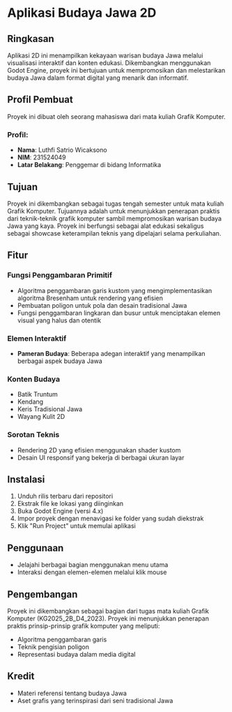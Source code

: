 # Aplikasi Budaya Jawa 2D

## Ringkasan
Aplikasi 2D ini menampilkan kekayaan warisan budaya Jawa melalui visualisasi interaktif dan konten edukasi. Dikembangkan menggunakan Godot Engine, proyek ini bertujuan untuk mempromosikan dan melestarikan budaya Jawa dalam format digital yang menarik dan informatif.

## Profil Pembuat
Proyek ini dibuat oleh seorang mahasiswa dari mata kuliah Grafik Komputer.

### Profil:
- **Nama**: Luthfi Satrio Wicaksono
- **NIM**: 231524049
- **Latar Belakang**: Penggemar di bidang Informatika

## Tujuan
Proyek ini dikembangkan sebagai tugas tengah semester untuk mata kuliah Grafik Komputer. Tujuannya adalah untuk menunjukkan penerapan praktis dari teknik-teknik grafik komputer sambil mempromosikan warisan budaya Jawa yang kaya. Proyek ini berfungsi sebagai alat edukasi sekaligus sebagai showcase keterampilan teknis yang dipelajari selama perkuliahan.

## Fitur

### Fungsi Penggambaran Primitif
- Algoritma penggambaran garis kustom yang mengimplementasikan algoritma Bresenham untuk rendering yang efisien
- Pembuatan poligon untuk pola dan desain tradisional Jawa
- Fungsi penggambaran lingkaran dan busur untuk menciptakan elemen visual yang halus dan otentik

### Elemen Interaktif
- **Pameran Budaya**: Beberapa adegan interaktif yang menampilkan berbagai aspek budaya Jawa

### Konten Budaya
- Batik Truntum
- Kendang
- Keris Tradisional Jawa
- Wayang Kulit 2D

### Sorotan Teknis
- Rendering 2D yang efisien menggunakan shader kustom
- Desain UI responsif yang bekerja di berbagai ukuran layar

## Instalasi
1. Unduh rilis terbaru dari repositori
2. Ekstrak file ke lokasi yang diinginkan
3. Buka Godot Engine (versi 4.x)
4. Impor proyek dengan menavigasi ke folder yang sudah diekstrak
5. Klik "Run Project" untuk memulai aplikasi

## Penggunaan
- Jelajahi berbagai bagian menggunakan menu utama
- Interaksi dengan elemen-elemen melalui klik mouse

## Pengembangan
Proyek ini dikembangkan sebagai bagian dari tugas mata kuliah Grafik Komputer (KG2025_2B_D4_2023). Proyek ini menunjukkan penerapan praktis prinsip-prinsip grafik komputer yang meliputi:
- Algoritma penggambaran garis
- Teknik pengisian poligon
- Representasi budaya dalam media digital

## Kredit
- Materi referensi tentang budaya Jawa
- Aset grafis yang terinspirasi dari seni tradisional Jawa

